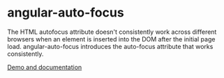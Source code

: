 # angular-auto-focus

The HTML autofocus attribute doesn't consistently work across different browsers when an element is inserted into the DOM after the initial page load. angular-auto-focus introduces the auto-focus attribute that works consistently.

[Demo and documentation](http://myplanet.github.io/angular-auto-focus/)
